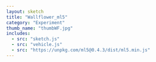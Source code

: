 ```yaml
---
layout: sketch
title: "Wallflower_ml5"
category: "Experiment"
thumb_name: "thumbWF.jpg"
includes:
  - src: "sketch.js"
  - src: "vehicle.js"
  - src: "https://unpkg.com/ml5@0.4.3/dist/ml5.min.js"
---
```


<!--

  You can change the title, category and thumb as you like
  (just make sure the folder contain a jpg for the thumb with the correct name)
  Do not change the first line "layout: sketch"

  If you need to customize this html page:
    1) delete the line "layout: sketch"
    2) copy the content of "/_layouts/sketch.html" below.
    Make sure to leave one line of space between the markup above and the html code

-->
